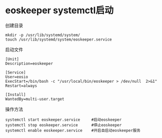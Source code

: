 # eoskeeper systemctl启动

创建目录

    mkdir -p /usr/lib/systemd/system/
    touch /usr/lib/systemd/system/eoskeeper.service
 
启动文件

    [Unit]
    Description=eoskeeper
    
    [Service]
    User=eosio
    ExecStart=/bin/bash -c "/usr/local/bin/eoskeeper > /dev/null  2>&1"
    Restart=always
    
    [Install]
    WantedBy=multi-user.target
 
操作方法
    
    systemctl start eoskeeper.service     #启动eoskeeper
    systemctl stop eoskeeper.service      #停止eoskeeper
    systemctl enable eoskeeper.service    #开启自启动eoskeeper服务